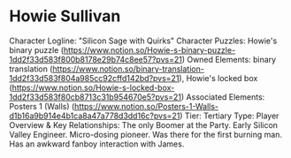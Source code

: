 # Howie Sullivan

Character Logline: "Silicon Sage with Quirks"
Character Puzzles: Howie's binary puzzle (https://www.notion.so/Howie-s-binary-puzzle-1dd2f33d583f800b8178e29b74c8ee57?pvs=21)
Owned Elements: binary translation (https://www.notion.so/binary-translation-1dd2f33d583f804a985cc92cffd142bd?pvs=21), Howie's locked box (https://www.notion.so/Howie-s-locked-box-1dd2f33d583f80cb8713c31b954670e5?pvs=21)
Associated Elements: Posters 1 (Walls) (https://www.notion.so/Posters-1-Walls-d1b16a9b914e4b1ca8a47a778d3dd16c?pvs=21)
Tier: Tertiary
Type: Player
Overview & Key Relationships: The only Boomer at the Party.  Early Silicon Valley Engineer. Micro-dosing pioneer. Was there for the first burning man. Has an awkward fanboy interaction with James.